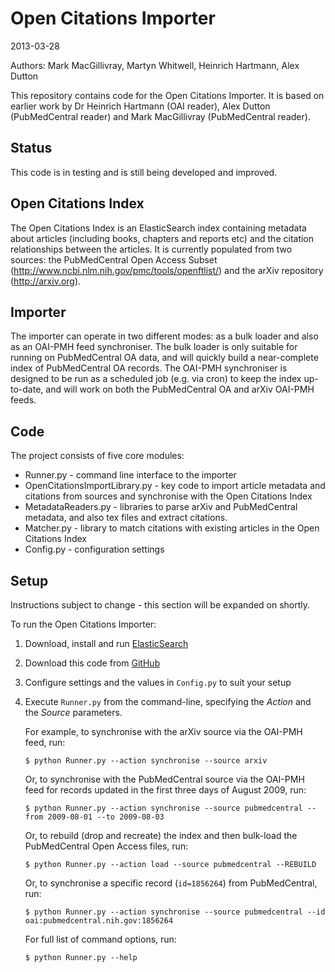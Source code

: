 Open Citations Importer
=======================

2013-03-28

Authors: Mark MacGillivray, Martyn Whitwell, Heinrich Hartmann, Alex Dutton

This repository contains code for the Open Citations Importer. It is based on
earlier work by Dr Heinrich Hartmann (OAI reader), Alex Dutton (PubMedCentral
reader) and Mark MacGillivray (PubMedCentral reader).


Status
------

This code is in testing and is still being developed and improved.


Open Citations Index
--------------------

The Open Citations Index is an ElasticSearch index containing metadata about
articles (including books, chapters and reports etc) and the citation
relationships between the articles. It is currently populated from two
sources: the PubMedCentral Open Access Subset
(http://www.ncbi.nlm.nih.gov/pmc/tools/openftlist/) and the arXiv repository
(http://arxiv.org).


Importer
--------

The importer can operate in two different modes: as a bulk loader and also as
an OAI-PMH feed synchroniser. The bulk loader is only suitable for running on
PubMedCentral OA data, and will quickly build a near-complete index of
PubMedCentral OA records. The OAI-PMH synchroniser is designed to be run as a
scheduled job (e.g. via cron) to keep the index up-to-date, and will work on 
both the PubMedCentral OA and arXiv OAI-PMH feeds.


Code
----

The project consists of five core modules:

* Runner.py - command line interface to the importer
* OpenCitationsImportLibrary.py - key code to import article metadata and
  citations from sources and synchronise with the Open Citations Index
* MetadataReaders.py - libraries to parse arXiv and PubMedCentral metadata,
  and also tex files and extract citations.
* Matcher.py - library to match citations with existing articles in the Open
  Citations Index
* Config.py - configuration settings


Setup
-----
Instructions subject to change - this section will be expanded on shortly.

To run the Open Citations Importer:

1. Download, install and run [ElasticSearch](http://www.elasticsearch.org/download/)
2. Download this code from [GitHub](https://github.com/opencitations/OpenCitationsCorpus.git)
3. Configure settings and the values in `Config.py` to suit your setup
4. Execute `Runner.py` from the command-line, specifying the *Action* and the
   *Source* parameters.

   For example, to synchronise with the arXiv source via the OAI-PMH feed,
   run:

   `$ python Runner.py --action synchronise --source arxiv`

   Or, to synchronise with the PubMedCentral source via the OAI-PMH feed for
   records updated in the first three days of August 2009, run:

   `$ python Runner.py --action synchronise --source pubmedcentral --from 2009-08-01 --to 2009-08-03`

   Or, to rebuild (drop and recreate) the index and then bulk-load the
   PubMedCentral Open Access files, run:

   `$ python Runner.py --action load --source pubmedcentral --REBUILD`

   Or, to synchronise a specific record (`id=1856264`) from PubMedCentral, run:

   `$ python Runner.py --action synchronise --source pubmedcentral --id oai:pubmedcentral.nih.gov:1856264`

   For full list of command options, run:

   `$ python Runner.py --help`
